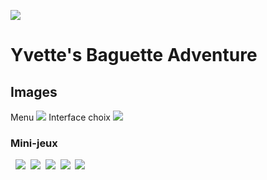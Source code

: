 ![](http://i.imgur.com/xnoJvUU.png?1)

# Yvette's Baguette Adventure

## Images

Menu
![](http://i.imgur.com/hQe6zcY.png?1)
Interface choix
![](http://i.imgur.com/nMXo4D8.png?1)

### Mini-jeux

&nbsp; ![](http://i.imgur.com/t5Erph9.gif) 
&nbsp;![](http://i.imgur.com/I3Z2Ubd.gif)
&nbsp;![](http://i.imgur.com/mIM23bu.gif) 
&nbsp;![](http://i.imgur.com/l2i6qvH.gif)
&nbsp;![](http://i.imgur.com/hx5kgpm.gif) 


